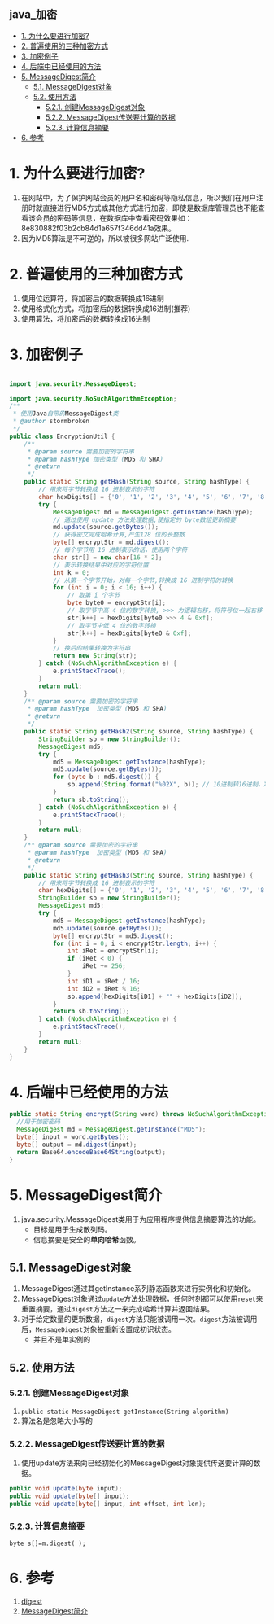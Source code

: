 java_加密
---
<!-- TOC -->

- [1. 为什么要进行加密?](#1-为什么要进行加密)
- [2. 普遍使用的三种加密方式](#2-普遍使用的三种加密方式)
- [3. 加密例子](#3-加密例子)
- [4. 后端中已经使用的方法](#4-后端中已经使用的方法)
- [5. MessageDigest简介](#5-messagedigest简介)
	- [5.1. MessageDigest对象](#51-messagedigest对象)
	- [5.2. 使用方法](#52-使用方法)
		- [5.2.1. 创建MessageDigest对象](#521-创建messagedigest对象)
		- [5.2.2. MessageDigest传送要计算的数据](#522-messagedigest传送要计算的数据)
		- [5.2.3. 计算信息摘要](#523-计算信息摘要)
- [6. 参考](#6-参考)

<!-- /TOC -->
# 1. 为什么要进行加密?
1. 在网站中，为了保护网站会员的用户名和密码等隐私信息，所以我们在用户注册时就直接进行MD5方式或其他方式进行加密，即使是数据库管理员也不能查看该会员的密码等信息，在数据库中查看密码效果如：8e830882f03b2cb84d1a657f346dd41a效果。
2. 因为MD5算法是不可逆的，所以被很多网站广泛使用.

# 2. 普遍使用的三种加密方式
1. 使用位运算符，将加密后的数据转换成16进制
2. 使用格式化方式，将加密后的数据转换成16进制(推荐)
3. 使用算法，将加密后的数据转换成16进制

# 3. 加密例子
```java

import java.security.MessageDigest;

import java.security.NoSuchAlgorithmException;
/**
 * 使用Java自带的MessageDigest类
 * @author stormbroken
 */
public class EncryptionUtil {
	/**
	 * @param source 需要加密的字符串
	 * @param hashType 加密类型 (MD5 和 SHA)
	 * @return
	 */
	public static String getHash(String source, String hashType) {
		// 用来将字节转换成 16 进制表示的字符
		char hexDigits[] = {'0', '1', '2', '3', '4', '5', '6', '7', '8', '9', 'a', 'b', 'c', 'd', 'e', 'f'};
		try {
			MessageDigest md = MessageDigest.getInstance(hashType);
			// 通过使用 update 方法处理数据,使指定的 byte数组更新摘要
			md.update(source.getBytes());
			// 获得密文完成哈希计算,产生128 位的长整数
			byte[] encryptStr = md.digest();
			// 每个字节用 16 进制表示的话，使用两个字符
			char str[] = new char[16 * 2];
			// 表示转换结果中对应的字符位置
			int k = 0;
			// 从第一个字节开始，对每一个字节,转换成 16 进制字符的转换
			for (int i = 0; i < 16; i++) {
				// 取第 i 个字节
				byte byte0 = encryptStr[i];
				// 取字节中高 4 位的数字转换, >>> 为逻辑右移，将符号位一起右移
				str[k++] = hexDigits[byte0 >>> 4 & 0xf];
				// 取字节中低 4 位的数字转换
				str[k++] = hexDigits[byte0 & 0xf]; 
			}
			// 换后的结果转换为字符串
			return new String(str); 
		} catch (NoSuchAlgorithmException e) {
			e.printStackTrace();
		}
		return null;
	}
	/** @param source 需要加密的字符串
	 * @param hashType  加密类型 (MD5 和 SHA)
	 * @return
	 */
	public static String getHash2(String source, String hashType) {
		StringBuilder sb = new StringBuilder();
		MessageDigest md5;
		try {
			md5 = MessageDigest.getInstance(hashType);
			md5.update(source.getBytes());
			for (byte b : md5.digest()) {
				sb.append(String.format("%02X", b)); // 10进制转16进制，X 表示以十六进制形式输出，02 表示不足两位前面补0输出
			}
			return sb.toString();
		} catch (NoSuchAlgorithmException e) {
			e.printStackTrace();
		}
		return null;
	}
	/** @param source 需要加密的字符串
	 * @param hashType  加密类型 (MD5 和 SHA)
	 * @return
	 */
	public static String getHash3(String source, String hashType) {
		// 用来将字节转换成 16 进制表示的字符
		char hexDigits[] = {'0', '1', '2', '3', '4', '5', '6', '7', '8', '9', 'a', 'b', 'c', 'd', 'e', 'f'};
		StringBuilder sb = new StringBuilder();
		MessageDigest md5;
		try {
			md5 = MessageDigest.getInstance(hashType);
			md5.update(source.getBytes());
			byte[] encryptStr = md5.digest();
			for (int i = 0; i < encryptStr.length; i++) {
				int iRet = encryptStr[i];
				if (iRet < 0) {
					iRet += 256;
				}
				int iD1 = iRet / 16;
				int iD2 = iRet % 16;
				sb.append(hexDigits[iD1] + "" + hexDigits[iD2]);
			}
			return sb.toString();
		} catch (NoSuchAlgorithmException e) {
			e.printStackTrace();
		}
		return null;
	}
}
```

# 4. 后端中已经使用的方法
```java
public static String encrypt(String word) throws NoSuchAlgorithmException {
  //用于加密密码
  MessageDigest md = MessageDigest.getInstance("MD5");
  byte[] input = word.getBytes();
  byte[] output = md.digest(input);
  return Base64.encodeBase64String(output);
}
```

# 5. MessageDigest简介
1. java.security.MessageDigest类用于为应用程序提供信息摘要算法的功能。
	+ 目标是用于生成散列码。
	+ 信息摘要是安全的**单向哈希**函数。

## 5.1. MessageDigest对象
1. MessageDigest通过其getInstance系列静态函数来进行实例化和初始化。
2. MessageDigest对象通过`update`方法处理数据，任何时刻都可以使用`reset`来重置摘要，通过`digest`方法之一来完成哈希计算并返回结果。
3. 对于给定数量的更新数据，`digest`方法只能被调用一次。`digest`方法被调用后，`MessageDigest`对象被重新设置成初识状态。
	+ 并且不是单实例的

## 5.2. 使用方法

### 5.2.1. 创建MessageDigest对象
1. `public static MessageDigest getInstance(String algorithm)`
2. 算法名是忽略大小写的

### 5.2.2. MessageDigest传送要计算的数据
1. 使用update方法来向已经初始化的MessageDigest对象提供传送要计算的数据。
```java
public void update(byte input);
public void update(byte[] input);
public void update(byte[] input, int offset, int len);
```

### 5.2.3. 计算信息摘要
`byte s[]=m.digest( );`

# 6. 参考
1. <a href = "https://blog.csdn.net/xiaokui_wingfly/article/details/38045871#">digest</a>
2. <a href = "https://blog.csdn.net/xiao__jia__jia/article/details/94477019">MessageDigest简介</a>